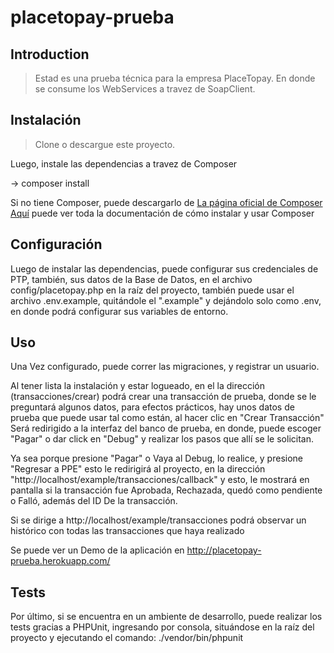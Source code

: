 # placetopay-prueba

## Introduction

> Estad es una prueba técnica para la empresa PlaceTopay. En donde se consume los WebServices a travez de SoapClient.

## Instalación

> Clone o descargue este proyecto.

Luego, instale las dependencias a travez de Composer

-> composer install

Si no tiene Composer, puede descargarlo de <a href="https://getcomposer.org/">La página oficial de Composer</a> <br>
<a href="https://getcomposer.org/doc/">Aquí</a>  puede ver toda la documentación de cómo instalar y usar Composer

## Configuración
Luego de instalar las dependencias, puede configurar sus credenciales de PTP, también, sus datos de la Base de Datos, en el archivo config/placetopay.php en la raíz del proyecto, también puede usar el archivo .env.example, quitándole el ".example" y dejándolo solo como .env, en donde podrá configurar sus variables de entorno.

## Uso
Una Vez configurado, puede correr las migraciones, y registrar un usuario.

Al tener lista la instalación y estar logueado, en el la dirección (transacciones/crear) podrá crear una transacción de prueba, donde se le preguntará algunos datos, para efectos prácticos, hay unos datos de prueba que puede usar tal como están, al hacer clic en "Crear Transacción" Será redirigido a la interfaz del banco de prueba, en donde, puede escoger "Pagar" o dar click en "Debug" y realizar los pasos que allí se le solicitan. 

Ya sea porque presione "Pagar" o Vaya al Debug, lo realice, y presione "Regresar a PPE" esto le redirigirá al proyecto, en la dirección "http://localhost/example/transacciones/callback" y esto, le mostrará en pantalla si la transacción fue Aprobada, Rechazada, quedó como pendiente o Falló, además del ID De la transacción.

Si se dirige a http://localhost/example/transacciones podrá observar un histórico con todas las transacciones que haya realizado

Se puede ver un Demo de la aplicación en <a href="http://placetopay-prueba.herokuapp.com/">http://placetopay-prueba.herokuapp.com/</a>

## Tests
Por último, si se encuentra en un ambiente de desarrollo, puede realizar los tests gracias a PHPUnit, ingresando por consola, situándose en la raíz del proyecto y ejecutando el comando: ./vendor/bin/phpunit

 


